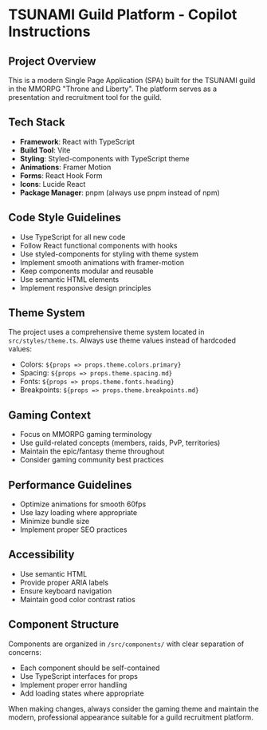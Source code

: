 <!-- Use this file to provide workspace-specific custom instructions to Copilot. For more details, visit https://code.visualstudio.com/docs/copilot/copilot-customization#_use-a-githubcopilotinstructionsmd-file -->

# TSUNAMI Guild Platform - Copilot Instructions

## Project Overview
This is a modern Single Page Application (SPA) built for the TSUNAMI guild in the MMORPG "Throne and Liberty". The platform serves as a presentation and recruitment tool for the guild.

## Tech Stack
- **Framework**: React with TypeScript
- **Build Tool**: Vite
- **Styling**: Styled-components with TypeScript theme
- **Animations**: Framer Motion
- **Forms**: React Hook Form
- **Icons**: Lucide React
- **Package Manager**: pnpm (always use pnpm instead of npm)

## Code Style Guidelines
- Use TypeScript for all new code
- Follow React functional components with hooks
- Use styled-components for styling with theme system
- Implement smooth animations with framer-motion
- Keep components modular and reusable
- Use semantic HTML elements
- Implement responsive design principles

## Theme System
The project uses a comprehensive theme system located in `src/styles/theme.ts`. Always use theme values instead of hardcoded values:
- Colors: `${props => props.theme.colors.primary}`
- Spacing: `${props => props.theme.spacing.md}`
- Fonts: `${props => props.theme.fonts.heading}`
- Breakpoints: `${props => props.theme.breakpoints.md}`

## Gaming Context
- Focus on MMORPG gaming terminology
- Use guild-related concepts (members, raids, PvP, territories)
- Maintain the epic/fantasy theme throughout
- Consider gaming community best practices

## Performance Guidelines
- Optimize animations for smooth 60fps
- Use lazy loading where appropriate
- Minimize bundle size
- Implement proper SEO practices

## Accessibility
- Use semantic HTML
- Provide proper ARIA labels
- Ensure keyboard navigation
- Maintain good color contrast ratios

## Component Structure
Components are organized in `/src/components/` with clear separation of concerns:
- Each component should be self-contained
- Use TypeScript interfaces for props
- Implement proper error handling
- Add loading states where appropriate

When making changes, always consider the gaming theme and maintain the modern, professional appearance suitable for a guild recruitment platform.
